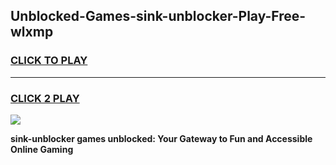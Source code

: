 
## Unblocked-Games-sink-unblocker-Play-Free-wlxmp
<h3>
<a href="https://premium76.site?title=sink-unblocker&ref=21A">CLICK TO PLAY</a></h3>
<hr>

<h3>
<a href="https://premium76.site?title=sink-unblocker&ref=21A">CLICK 2 PLAY</a>
  
</h3>

<a href="https://premium76.site?title=sink-unblocker&ref=21A"><img src="https://clearcache.store/games.png"></a>


**sink-unblocker games unblocked: Your Gateway to Fun and Accessible Online Gaming**
